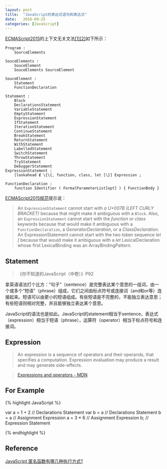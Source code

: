 ```yaml
---
layout: post
title:  "JavaScript的表达式语句和表达式"
date:   2016-09-25
categories: [JavaScript]
---
```


[ECMAScript2015](http://www.ecma-international.org/ecma-262/6.0/index.html)的上下文无关文法[\[1\]](https://zh.wikipedia.org/wiki/%E4%B8%8A%E4%B8%8B%E6%96%87%E6%97%A0%E5%85%B3%E6%96%87%E6%B3%95)[\[2\]](https://www.zhihu.com/question/21833944)如下所示：

```
Program :
    SourceElements

SouceElements :
    SouceElement
    SouceElements SourceElement

SouceElement :
    Statement
    FunctionDeclaration

Statement :
    Block
    DeclarationsStatement
    VariableStatement
    EmptyStatement
    ExpressionStatement
    IfStatement
    IterationStatement
    ContinueStatement
    BreakStatement
    ReturnStatement
    WithStatement
    LabelledStatement
    SwitchStatement
    ThrowStatement
    TryStatement
    DebuggerStatement
ExpressionStatement :
    [lookahead ∉ \{\{, function, class, let [\}] Expression ;

FunctionDeclaration :
    function Identifier ( FormalParameterList[opt] ) { FunctionBody }

```


[ECMAScript2015规范](http://www.ecma-international.org/ecma-262/6.0/index.html#sec-expression-statement)提示说：

> An `ExpressionStatement` cannot start with *a U+007B (LEFT CURLY BRACKET)* because that might make it ambiguous with a `Block`. Also, an `ExpressionStatement` cannot start with the *function* or *class* keywords because that would make it ambiguous with a `FunctionDeclaration`, a *GeneratorDeclaration*, or a *ClassDeclaration*. An ExpressionStatement cannot start with the two token sequence *let [* because that would make it ambiguous with a *let* LexicalDeclaration whose first LexicalBinding was an ArrayBindingPattern.

## Statement

>  《你不知道的JavaScript（中卷）》P92


拿英语语法打个比方：“句子”（sentence）是完整表达某个意思的一组词，由一个或多个“短语”（phrase）组成，它们之间由标点符号或连接词（and和or等）连接起来。短语可以由更小的短语组成。有些短语是不完整的，不能独立表达意思；有些短语则相对完整，并且能够独立表达某个意思。

JavaScript的语法也是如此。JavaScript的statement相当于sentence，表达式（expression）相当于短语（phrase），运算符（operator）相当于标点符号和连接词。

## Expression

> An expression is a sequence of operators and their operands, that specifies a computation. Expression evaluation may produce a result and may generate side-effects.

> [Expressions and operators - MDN](https://developer.mozilla.org/en-US/docs/Web/JavaScript/Reference/Operators)

## For Example

{% highlight JavaScript %}

var a = 1 + 2       // Declarations Statement
var b = a           // Declarations Statement
b = a               // Assignment Expression
a = 3 * 6           // Assignment Expression
b;                  // Expression Statement

{% endhighlight %}

## Reference

[JavaScript 匿名函数有哪几种执行方式?](https://www.zhihu.com/question/20249179)


